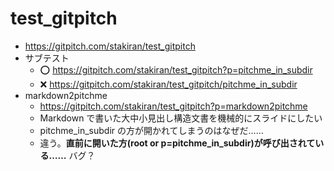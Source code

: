 # test_gitpitch
- https://gitpitch.com/stakiran/test_gitpitch
- サブテスト
  - :o: https://gitpitch.com/stakiran/test_gitpitch?p=pitchme_in_subdir
  - :x: https://gitpitch.com/stakiran/test_gitpitch/pitchme_in_subdir
- markdown2pitchme
  - https://gitpitch.com/stakiran/test_gitpitch?p=markdown2pitchme
  - Markdown で書いた大中小見出し構造文書を機械的にスライドにしたい
  - pitchme_in_subdir の方が開かれてしまうのはなぜだ……
  - 違う。**直前に開いた方(root or p=pitchme_in_subdir)が呼び出されている……** バグ？
